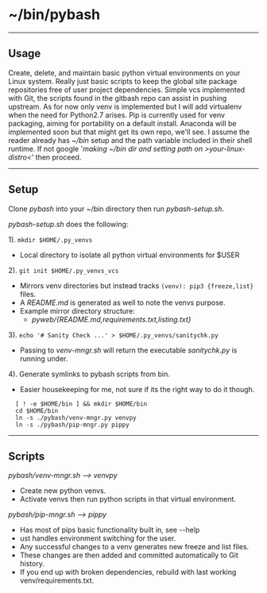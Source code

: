 # ~/bin/pybash

---
## Usage
Create, delete, and maintain basic python virtual environments on your Linux system.
Really just basic scripts to keep the global site package repositories free of user project dependencies.
Simple vcs implemented with Git, the scripts found in the gitbash repo can assist in pushing upstream.
As for now only venv is implemented but I will add virtualenv when the need for Python2.7 arises.
Pip is currently used for venv packaging, aiming for portability on a default install.
Anaconda will be implemented soon but that might get its own repo, we'll see. 
I assume the reader already has *~/bin* setup and the path variable included in their shell runtime.
If not google '*making ~/bin dir and setting path on >your-linux-distro<*' then proceed.

---
## Setup

Clone *pybash* into your ~/bin directory then run *pybash-setup.sh*.
  
*pybash-setup.sh* does the following:

1). `mkdir $HOME/.py_venvs`
* Local directory to isolate all python virtual environments for $USER

2). `git init $HOME/.py_venvs_vcs`
* Mirrors venv directories but instead tracks `(venv): pip3 {freeze,list}` files.
* A *README.md* is generated as well to note the venvs purpose.
* Example mirror directory structure: 
  * *pyweb/{README.md,requirements.txt,listing.txt}*

3). `echo '# Sanity Check ...' > $HOME/.py_venvs/sanitychk.py`
* Passing to *venv-mngr.sh* will return the executable *sanitychk.py* is running under.

4). Generate symlinks to pybash scripts from bin.

* Easier housekeeping for me, not sure if its the right way to do it though.

```
  [ ! -e $HOME/bin ] && mkdir $HOME/bin
  cd $HOME/bin
  ln -s ./pybash/venv-mngr.py venvpy
  ln -s ./pybash/pip-mngr.py pippy
```

---
## Scripts 

*pybash/venv-mngr.sh --> venvpy*
* Create new python venvs.
* Activate venvs then run python scripts in that virtual environment.

*pybash/pip-mngr.sh --> pippy*
* Has most of pips basic functionality built in, see --help
* ust handles environment switching for the user.
* Any successful changes to a venv generates new freeze and list files.
* These changes are then added and committed automatically to Git history.
* If you end up with broken dependencies, rebuild with last working venv/requirements.txt.
